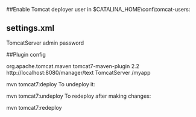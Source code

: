  
##Enable Tomcat deployer user  in $CATALINA_HOME\conf\tomcat-users:

<role rolename="manager-gui"/>
<role rolename="manager-script"/>
<user username="admin" password="password" roles="manager-gui, manager-script"/>
 
## settings.xml
 <server>
    <id>TomcatServer</id>
    <username>admin</username>
    <password>password</password>
</server>
 
 ##Plugin config
 
 <plugin>
    <groupId>org.apache.tomcat.maven</groupId>
    <artifactId>tomcat7-maven-plugin</artifactId>
    <version>2.2</version>
    <configuration>
        <url>http://localhost:8080/manager/text</url>
        <server>TomcatServer</server>
        <path>/myapp</path>
    </configuration>
</plugin>

mvn tomcat7:deploy
To undeploy it:

mvn tomcat7:undeploy
To redeploy after making changes:

mvn tomcat7:redeploy
